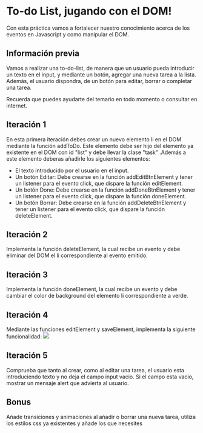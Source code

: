 # To-do List, jugando con el DOM!

Con esta práctica vamos a fortalecer nuestro conocimiento acerca de los eventos
en Javascript y como manipular el DOM. 

## Información previa

Vamos a realizar una to-do-list, de manera que un usuario pueda introducir un texto en el input,
y mediante un botón, agregar una nueva tarea a la lista. Además, el usuario dispondra,
de un botón para editar, borrar o completar una tarea. 


Recuerda que puedes ayudarte del temario en todo momento o consultar en internet.

## Iteración 1
En esta primera iteración debes crear un nuevo elemento li en el DOM mediante la función addToDo. Este elemento debe ser hijo del elemento
ya existente en el DOM con id "list" y debe llevar la clase "task" .Además a
este elemento deberas añadirle los siguientes elementos:

- El texto introducido por el usuario en el input.
- Un botón Editar: Debe crearse en la función addEditBtnElement y tener un listener para el evento click, que dispare
  la función editElement.
- Un botón Done: Debe crearse en la función addDoneBtnElement y tener un listener para el evento click, que dispare 
  la función doneElement.
- Un botón Borrar: Debe crearse en la función addDeleteBtnElement y tener un listener para el evento click, que dispare
  la función deleteElement.  
   
## Iteración 2
Implementa la función deleteElement, la cual recibe un evento y debe eliminar del DOM
el li correspondiente al evento emitido. 
## Iteración 3
Implementa la función doneElement, la cual recibe un evento y debe cambiar el color de background
del elemento li correspondiente a verde.
## Iteración 4
Mediante las funciones editElement y saveElement, implementa la siguiente funcionalidad: 
![](https://media.giphy.com/media/mugKogY7PWRlpaPf3s/giphy.gif)

## Iteración 5
Comprueba que tanto al crear, como al editar una tarea, el usuario esta introduciendo texto
y no deja el campo input vacio. Si el campo esta vacio, mostrar un mensaje alert que advierta
al usuario. 

## Bonus

Añade transiciones y animaciones al añadir o borrar una nueva tarea, utiliza los estilos css ya existentes y 
añade los que necesites
